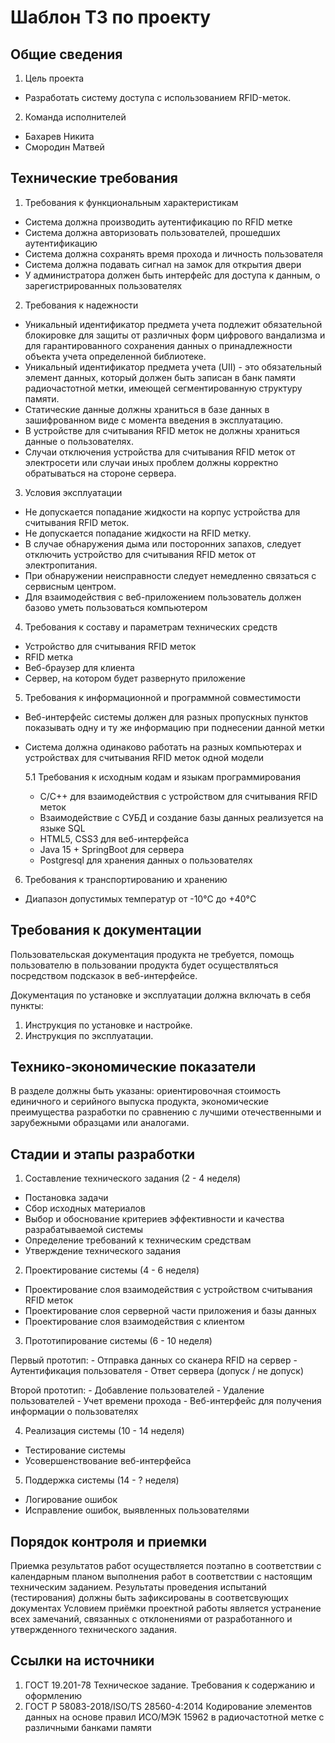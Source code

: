 # Шаблон ТЗ по проекту


## Общие сведения

1. Цель проекта
  - Разработать систему доступа с иcпользованием RFID-меток.
2. Команда исполнителей
  - Бахарев Никита
  - Смородин Матвей

## Технические требования

1. Требования к функциональным характеристикам
  - Система должна производить аутентификацию по RFID метке
  - Система должна авторизовать пользователей, прошедших аутентификацию
  - Система должна сохранять время прохода и личность пользователя
  - Система должна подавать сигнал на замок для открытия двери
  - У администратора должен быть интерфейс для доступа к данным, о зарегистрированных пользователях 
2. Требования к надежности
  - Уникальный идентификатор предмета учета подлежит обязательной блокировке для защиты от различных форм цифрового вандализма 
  и для гарантированного сохранения данных о принадлежности объекта учета определенной библиотеке.
  - Уникальный идентификатор предмета учета (UII) - это обязательный элемент данных, который должен быть записан
  в банк памяти радиочастотной метки, имеющей сегментированную структуру памяти.
  - Статические данные должны храниться в базе данных в зашифрованном виде с момента введения в эксплуатацию.
  - В устройстве для считывания RFID меток не должны храниться данные о пользователях.
  - Случаи отключения устройства для считывания RFID меток от электросети или случаи иных проблем должны корректно обратываться
       на стороне сервера.

3. Условия эксплуатации
  - Не допускается попадание жидкости на корпус устройства для считывания RFID меток.
  - Не допускается попадание жидкости на RFID метку.
  - В случае обнаружения дыма или посторонних запахов, следует отключить устройство для считывания RFID меток от электропитания.
  - При обнаружении неисправности следует немедленно связаться с сервисным центром.
  - Для взаимодействия с веб-приложением пользователь должен базово уметь пользоваться компьютером

4. Требования к составу и параметрам технических средств
  - Устройство для считывания RFID меток
  - RFID метка
  - Веб-браузер для клиента
  - Сервер, на котором будет развернуто приложение

5. Требования к информационной и программной совместимости
  - Веб-интерфейс системы должен для разных пропускных пунктов показывать одну и ту же информацию при поднесении данной метки
  - Система должна одинаково работать на разных компьютерах и устройствах для считывания RFID меток одной модели

    5.1 Требования к исходным кодам и языкам программирования
      - С/С++ для взаимодействия с устройством для считывания RFID меток
      - Взаимодействие с СУБД и создание базы данных реализуется на языке SQL
      - HTML5, CSS3 для веб-интерфейса
      - Java 15 + SpringBoot для сервера    
      - Postgresql для хранения данных о пользователях

6. Требования к транспортированию и хранению
  - Диапазон допустимых температур от -10°C до +40°C 

## Требования к документации

Пользовательская документация продукта не требуется, помощь пользователю в пользовании 
продукта будет осуществляться посредством подсказок в веб-интерфейсе.

Документация по установке и эксплуатации должна включать в себя пункты:

1) Инструкция по установке и настройке.
2) Инструкция по эксплуатации.


## Технико-экономические показатели

В разделе должны быть указаны: ориентировочная стоимость единичного и серийного выпуска продукта, экономические преимущества разработки по сравнению с лучшими отечественными и зарубежными образцами или аналогами.

## Cтадии и этапы разработки

1. Составление технического задания (2 - 4 неделя)
 - Постановка задачи
 - Сбор исходных материалов
 - Выбор и обоснование критериев эффективности и качества разрабатываемой системы
 - Определение требований к техническим средствам
 - Утверждение технического задания

2. Проектирование системы (4 - 6 неделя)
  - Проектирование слоя взаимодействия с устройством считывания RFID меток
  - Проектирование слоя серверной части приложения и базы данных
  - Проектирование слоя взаимодействия с клиентом

3. Прототипирование системы (6 - 10 неделя)

  Первый прототип:
    - Отправка данных со сканера RFID на сервер
    - Аутентификация пользователя
    - Ответ сервера (допуск / не допуск)

  Второй прототип:
    - Добавление пользователей
    - Удаление пользователей
    - Учет времени прохода
    - Веб-интерфейс для получения информации о пользователях

4. Реализация системы  (10 - 14 неделя)
  - Тестирование системы
  - Усовершенствование веб-интерфейса

5. Поддержка системы (14 - ? неделя)
  - Логирование ошибок
  - Исправление ошибок, выявленных пользователями

## Порядок контроля и приемки

  Приемка результатов работ осуществляется поэтапно в соответствии с календарным
планом выполнения работ в соответствии с настоящим техническим заданием.
Результаты проведения испытаний (тестирования) должны быть зафиксированы
в соответсвующих документах
Условием приёмки проектной работы является
устранение всех замечаний, связанных с отклонениями от разработанного
и утвержденного технического задания.

## Ссылки на источники

1. ГОСТ 19.201-78 Техническое задание. Требования к содержанию и оформлению
2. ГОСТ Р 58083-2018/ISO/TS 28560-4:2014 Кодирование элементов данных на основе правил ИСО/МЭК 15962 в радиочастотной метке с различными банками памяти

